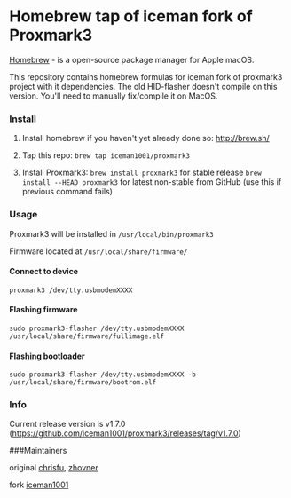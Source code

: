 Homebrew tap of iceman fork of Proxmark3
========================================

[Homebrew](http://brew.sh) - is a open-source package manager for Apple macOS.

This repository contains homebrew formulas for iceman fork of proxmark3 project with it dependencies.
The old HID-flasher doesn't compile on this version. You'll need to manually fix/compile it on MacOS.

### Install

1. Install homebrew if you haven't yet already done so: http://brew.sh/

2. Tap this repo: `brew tap iceman1001/proxmark3`

3. Install Proxmark3:
    `brew install proxmark3` for stable release 
	`brew install --HEAD proxmark3` for latest non-stable from GitHub (use this if previous command fails)

	 
### Usage

Proxmark3 will be installed in `/usr/local/bin/proxmark3`  

Firmware located at `/usr/local/share/firmware/`  


#### Connect to device
`proxmark3 /dev/tty.usbmodemXXXX` 


#### Flashing firmware  
`sudo proxmark3-flasher /dev/tty.usbmodemXXXX /usr/local/share/firmware/fullimage.elf`  


#### Flashing bootloader  
`sudo proxmark3-flasher /dev/tty.usbmodemXXXX -b /usr/local/share/firmware/bootrom.elf`  

	
### Info

Current release version is v1.7.0 (https://github.com/iceman1001/proxmark3/releases/tag/v1.7.0)


###Maintainers

original [chrisfu](https://github.com/chrisfu/homebrew-tap), [zhovner](https://github.com/zhovner)

fork [iceman1001](https://github.com/iceman1001/homebrew-proxmark3)
